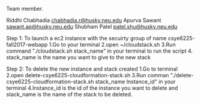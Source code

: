 Team member.

Riddhi Chabhadia chabhadia.r@husky.neu.edu
Apurva Sawant sawant.ap@husky.neu.edu
Shubham Patel patel.shu@husky.neu.edu


Step 1:
To launch a ec2 instance with the secuirty group of name csye6225-fall2017-webapp
1.Go to your terminal 
2.open ~/cloudstack.sh
3.Run command "./cloudstack.sh stack_name" in your terminal to run the script
4. stack_name is the name you want to give to the new stack




Step 2:
To delete the new instance and stack created 
1.Go to terminal
2.open delete-csye6225-cloudformation-stack.sh
3.Run comman "./delete-csye6225-cloudformation-stack.sh stack_name Instance_id" in your terminal
4.Instance_id is the id of the instance you want to delete and stack_name is the name of the stack to be deleted.
